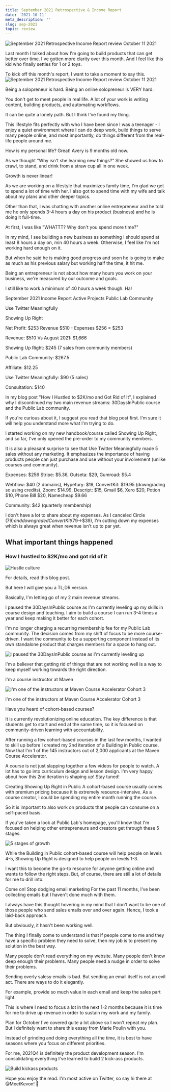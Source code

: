 ```yaml
---
title: September 2021 Retrospective & Income Report
date: '2021-10-11'
meta_description: ''
slug: sep-2021
topic: review
---
```


<img src="/images/blog/sep-2021-1.jpeg" alt="September 2021 Retrospective  Income Report review October 11 2021" class="cover-image" />


Last month I talked about how I'm going to build products that can get better over time. I've gotten more clarity over this month. And I feel like this kid who finally settles for 1 or 2 toys.


To kick off this month's report, I want to take a moment to say this.
<img src="/images/blog/sep-2021-2.png" alt="September 2021 Retrospective  Income Report review October 11 2021" />

Being a solopreneur is hard. Being an online solopreneur is VERY hard.

You don't get to meet people in real life. A lot of your work is writing content, building products, and automating workflows.

It can be quite a lonely path. But I think I've found my thing.

This lifestyle fits perfectly with who I have been since I was a teenager - I enjoy a quiet environment where I can do deep work, build things to serve many people online, and most importantly, do things different from the real-life people around me.

How is my personal life?
Great! Avery is 9 months old now.

As we thought "Why isn't she learning new things?" She showed us how to crawl, to stand, and drink from a straw cup all in one week.

Growth is never linear!

As we are working on a lifestyle that maximizes family time, I'm glad we get to spend a lot of time with her. I also got to spend time with my wife and talk about my plans and other deeper topics.

Other than that, I was chatting with another online entrepreneur and he told me he only spends 3-4 hours a day on his product (business) and he is doing it full-time.

At first, I was like "WHATTT? Why don't you spend more time?"

In my mind, I see building a new business as something I should spend at least 8 hours a day on, min 40 hours a week. Otherwise, I feel like I'm not working hard enough on it.

But when he said he is making good progress and soon he is going to make as much as his previous salary but working half the time, it hit me.

Being an entrepreneur is not about how many hours you work on your business, we're measured by our outcome and goals.

I still like to work a minimum of 40 hours a week though. Ha!

September 2021 Income Report
Active Projects
Public Lab Community

Use Twitter Meaningfully

Showing Up Right

Net Profit: $253
Revenue $510 - Expenses $256 = $253

Revenue: $510
Vs August 2021: $1,666

Showing Up Right: $245 (7 sales from community members)

Public Lab Community: $267.5

Affiliate: $12.25

Use Twitter Meaningfully: $90 (5 sales)

Consultation: $140

In my blog post "How I Hustled to $2K/mo and Got Rid of It", I explained why I discontinued my two main revenue streams: 30DaysInPublic course and the Public Lab community.

If you're curious about it, I suggest you read that blog post first. I'm sure it will help you understand more what I'm trying to do.

I started working on my new handbook/course called Showing Up Right, and so far, I've only opened the pre-order to my community members.

It is also a pleasant surprise to see that Use Twitter Meaningfully made 5 sales without any marketing. It emphasizes the importance of having products people can just purchase and use without your involvement (unlike courses and community).‍

Expenses: $256
Stripe: $5.36, Outseta: $29, Gumroad: $5.4

Webflow: $40 (2 domains), Hypefury: $19, ConvertKit: $19.95 (downgrading so using credits), Zoom: $14.99, Descript: $15, Gmail $6, Xero $20, Potion $10, Phone Bill $20, Namecheap $9.66

Community: $42 (quarterly membership)

I don't have a lot to share about my expenses. As I canceled Circle ($79) and downgraded ConvertKit ($79→$39), I'm cutting down my expenses which is always great when revenue isn't up to par yet.

## What important things happened
### How I hustled to $2K/mo and got rid of it

<img src="/images/blog/sep-2021-3.png" alt="Hustle culture" />

For details, read this blog post.

But here I will give you a TL;DR version.

Basically, I'm letting go of my 2 main revenue streams.

I paused the 30DaysInPublic course as I'm currently leveling up my skills in course design and teaching. I aim to build a course I can run 3-4 times a year and keep making it better for each cohort.

I'm no longer charging a recurring membership fee for my Public Lab community. The decision comes from my shift of focus to be more course-driven. I want the community to be a supporting component instead of its own standalone product that charges members for a space to hang out.

<img src="/images/blog/sep-2021-3.png" alt="I paused the 30DaysInPublic course as I'm currently leveling up" />

I'm a believer that getting rid of things that are not working well is a way to keep myself working towards the right direction.

I'm a course instructor at Maven

<img src="/images/blog/sep-2021-4.jpeg" alt="I'm one of the instructors at Maven Course Accelerator Cohort 3" />

I'm one of the instructors at Maven Course Accelerator Cohort 3

Have you heard of cohort-based courses?

It is currently revolutionizing online education. The key difference is that students get to start and end at the same time, so it is focused on community-driven learning with accountability.

After running a few cohort-based courses in the last few months, I wanted to skill up before I created my 2nd iteration of a Building in Public course. Now that I'm 1 of the 145 instructors out of 2,000 applicants at the Maven Course Accelerator.

A course is not just slapping together a few videos for people to watch. A lot has to go into curriculum design and lesson design. I'm very happy about how this 2nd iteration is shaping up! Stay tuned!

Creating Showing Up Right in Public
A cohort-based course usually comes with premium pricing because it is extremely resource-intensive. As a course creator, I could be spending my entire month running the course.

So it is important to also work on products that people can consume on a self-paced basis.

If you've taken a look at Public Lab's homepage, you'll know that I'm focused on helping other entrepreneurs and creators get through these 5 stages.

<img src="/images/blog/sep-2021-5.jpeg" alt="5 stages of growth" />

While the Building in Public cohort-based course will help people on levels 4-5, Showing Up Right is designed to help people on levels 1-3.

I want this to become the go-to resource for anyone getting online and wants to follow the right steps. But, of course, there are still a lot of details for me to drill into.

Come on! Stop dodging email marketing
For the past 11 months, I've been collecting emails but I haven't done much with them.

I always have this thought hovering in my mind that I don't want to be one of those people who send sales emails over and over again. Hence, I took a laid-back approach.

But obviously, it hasn't been working well.

The thing I finally come to understand is that if people come to me and they have a specific problem they need to solve, then my job is to present my solution in the best way.

Many people don't read everything on my website. Many people don't know deep enough their problems. Many people need a nudge in order to solve their problems.

Sending overly salesy emails is bad. But sending an email itself is not an evil act. There are ways to do it elegantly.

For example, provide so much value in each email and keep the sales part light.

This is where I need to focus a lot in the next 1-2 months because it is time for me to drive up revenue in order to sustain my work and my family.

Plan for October
I've covered quite a lot above so I won't repeat my plan. But I definitely want to share this essay from Marie Poulin with you.

Instead of grinding and doing everything all the time, it is best to have seasons where you focus on different priorities.

For me, 2021Q4 is definitely the product development season. I'm consolidating everything I've learned to build 2 kick-ass products.

<img src="/images/blog/sep-2021-6.jpeg" alt="Build kickass products" />

Hope you enjoy the read. I'm most active on Twitter, so say hi there at @MeetKevon! 👋
